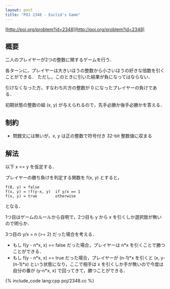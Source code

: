 ```yaml
---
layout: post
title: "POJ 2348 - Euclid's Game"
---
```

[http://poj.org/problem?id=2348](http://poj.org/problem?id=2348)

## 概要
二人のプレイヤーが2つの整数に関するゲームを行う．

各ターンに，プレイヤーは大きいほうの整数から小さいほうの好きな倍数を引くことができる．
ただし，このときに引いた結果が負になってはならない．

引けなくなった方，すなわち片方の整数が 0 になったプレイヤーの負けである．

初期状態の整数の組 (x, y) が与えられるので，先手必勝か後手必勝かを答える．

## 制約
- 問題文には無いが，x, y は正の整数で符号付き 32-bit 整数値に収まる

## 解法
以下 x <= y を仮定する．

プレイヤーの勝ち負けを判定する関数を f(x, y) とすると，

    f(0, y) = false
    f(x, y) = !f(y-x, y)  if y/x == 1
    f(x, y) = true        otherwise

となる．

1つ目はゲームのルールから自明で，2つ目も y から x を引くしか選択肢が無いので明らか．

3つ目の y/x = n (>= 2) だった場合を考える．

- もし f(y - n\*x, x) == false だった場合，プレイヤーは n\*x を引くことで勝つことができる．
- もし f(y - n\*x, x) == true だった場合，プレイヤーが (n-1)\*x を引くと (x, y-(n-1)\*x) という状態になり，ここで相手は x を引くしか手が無いので今度は自分の番が (y-n\*x, x) で回ってきて，勝つことができる．

{% include_code lang:cpp poj/2348.cc %}
